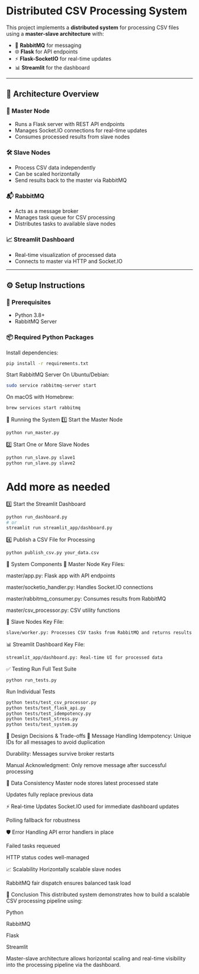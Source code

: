 # Distributed CSV Processing System

This project implements a **distributed system** for processing CSV files using a **master-slave architecture** with:

- 📨 **RabbitMQ** for messaging  
- 🌐 **Flask** for API endpoints  
- ⚡ **Flask-SocketIO** for real-time updates  
- 📊 **Streamlit** for the dashboard

---

## 🚀 Architecture Overview

### 🧠 Master Node
- Runs a Flask server with REST API endpoints
- Manages Socket.IO connections for real-time updates
- Consumes processed results from slave nodes

### 🛠️ Slave Nodes
- Process CSV data independently
- Can be scaled horizontally
- Send results back to the master via RabbitMQ

### 📬 RabbitMQ
- Acts as a message broker
- Manages task queue for CSV processing
- Distributes tasks to available slave nodes

### 📈 Streamlit Dashboard
- Real-time visualization of processed data
- Connects to master via HTTP and Socket.IO

---

## ⚙️ Setup Instructions

### 🧾 Prerequisites
- Python 3.8+
- RabbitMQ Server

### 📦 Required Python Packages

Install dependencies:

```bash
pip install -r requirements.txt
```
Start RabbitMQ Server
On Ubuntu/Debian:

```bash
sudo service rabbitmq-server start
```

On macOS with Homebrew:
```bash
brew services start rabbitmq
```

🔧 Running the System
1️⃣ Start the Master Node

```bash
python run_master.py
```

2️⃣ Start One or More Slave Nodes
```bash
python run_slave.py slave1
python run_slave.py slave2
```
# Add more as needed
3️⃣ Start the Streamlit Dashboard

```bash
python run_dashboard.py
# or
streamlit run streamlit_app/dashboard.py
```

4️⃣ Publish a CSV File for Processing
```bash
python publish_csv.py your_data.csv
```

📁 System Components
📡 Master Node
Key Files:

master/app.py: Flask app with API endpoints

master/socketio_handler.py: Handles Socket.IO connections

master/rabbitmq_consumer.py: Consumes results from RabbitMQ

master/csv_processor.py: CSV utility functions

🧵 Slave Nodes
Key File:
```bash
slave/worker.py: Processes CSV tasks from RabbitMQ and returns results
```
📊 Streamlit Dashboard
Key File:
```bash
streamlit_app/dashboard.py: Real-time UI for processed data
```
✅ Testing
Run Full Test Suite

```bash
python run_tests.py
```
Run Individual Tests
```bash
python tests/test_csv_processor.py
python tests/test_flask_api.py
python tests/test_idempotency.py
python tests/test_stress.py
python tests/test_system.py
```
📐 Design Decisions & Trade-offs
🔁 Message Handling
Idempotency: Unique IDs for all messages to avoid duplication

Durability: Messages survive broker restarts

Manual Acknowledgment: Only remove message after successful processing

🧮 Data Consistency
Master node stores latest processed state

Updates fully replace previous data

⚡ Real-time Updates
Socket.IO used for immediate dashboard updates

Polling fallback for robustness

🛡️ Error Handling
API error handlers in place

Failed tasks requeued

HTTP status codes well-managed

📈 Scalability
Horizontally scalable slave nodes

RabbitMQ fair dispatch ensures balanced task load

🧠 Conclusion
This distributed system demonstrates how to build a scalable CSV processing pipeline using:

Python

RabbitMQ

Flask

Streamlit

Master-slave architecture allows horizontal scaling and real-time visibility into the processing pipeline via the dashboard.

